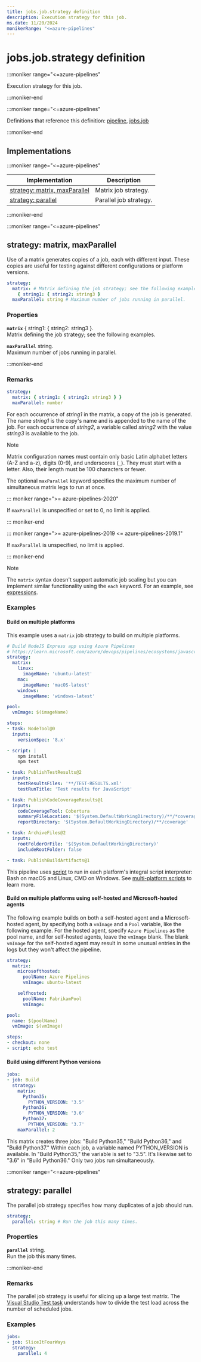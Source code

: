 ```yaml
---
title: jobs.job.strategy definition
description: Execution strategy for this job.
ms.date: 11/20/2024
monikerRange: "<=azure-pipelines"
---
```


# jobs.job.strategy definition

<!-- :::description::: -->
:::moniker range="<=azure-pipelines"

<!-- :::editable-content name="description"::: -->
Execution strategy for this job.
<!-- :::editable-content-end::: -->

:::moniker-end
<!-- :::description-end::: -->

<!-- :::parents::: -->
:::moniker range="<=azure-pipelines"

Definitions that reference this definition: [pipeline](pipeline.md), [jobs.job](jobs-job.md)

:::moniker-end
<!-- :::parents-end::: -->

## Implementations

<!-- :::implementations-list::: -->
:::moniker range="<=azure-pipelines"

| Implementation | Description |
|---|---|
| [strategy: matrix, maxParallel](#strategyobjectproperties) | Matrix job strategy. |
| [strategy: parallel](#strategyparallel) | Parallel job strategy. |

:::moniker-end
<!-- :::implementations-list-end::: -->

<!-- :::remarks::: -->
<!-- :::editable-content name="remarks"::: -->
<!-- :::editable-content-end::: -->
<!-- :::remarks-end::: -->

<!-- :::examples::: -->
<!-- :::editable-content name="examples"::: -->
<!-- :::editable-content-end::: -->
<!-- :::examples-end::: -->

<!-- :::implementations::: -->
<!-- :::implementation-item name="strategy: object properties"::: -->
<a name="strategyobjectproperties"></a>
<!-- :::objectAnyOf::: -->
:::moniker range="<=azure-pipelines"

<!-- :::implementation-signature::: -->
## strategy: matrix, maxParallel
<!-- :::implementation-signature-end::: -->

<!-- :::implementation-description::: -->
<!-- :::editable-content name="description"::: -->
Use of a matrix generates copies of a job, each with different input.
These copies are useful for testing against different configurations or platform versions.
<!-- :::editable-content-end::: -->
<!-- :::implementation-description-end::: -->

<!-- :::implementation-syntax::: -->
```yaml
strategy:
  matrix: # Matrix defining the job strategy; see the following examples.
    { string1: { string2: string3 }
  maxParallel: string # Maximum number of jobs running in parallel.
```
<!-- :::implementation-syntax-end::: -->

<!-- :::implementation-properties::: -->
### Properties

<!-- :::item name="matrix"::: -->
**`matrix`** { string1: { string2: string3 }.<br><!-- :::editable-content name="propDescription"::: -->
Matrix defining the job strategy; see the following examples.
<!-- :::editable-content-end::: -->
<!-- :::item-end::: -->
<!-- :::item name="maxParallel"::: -->
**`maxParallel`** string.<br><!-- :::editable-content name="propDescription"::: -->
Maximum number of jobs running in parallel.
<!-- :::editable-content-end::: -->
<!-- :::item-end::: -->
<!-- :::implementation-properties-end::: -->

:::moniker-end
<!-- :::objectAnyOf-end::: -->

<!-- :::remarks::: -->
<!-- :::editable-content name="remarks"::: -->
### Remarks

```yaml
strategy:
  matrix: { string1: { string2: string3 } }
  maxParallel: number
```

For each occurrence of *string1* in the matrix, a copy of the job is generated.
The name *string1* is the copy's name and is appended to the name of the job.
For each occurrence of *string2*, a variable called *string2* with the value *string3* is available to the job.

> [!NOTE]
> Matrix configuration names must contain only basic Latin alphabet letters (A-Z and a-z), digits (0-9), and underscores (`_`).
> They must start with a letter.
> Also, their length must be 100 characters or fewer.

The optional `maxParallel` keyword specifies the maximum number of simultaneous matrix legs to run at once.

::: moniker range=">= azure-pipelines-2020"

If `maxParallel` is unspecified or set to 0, no limit is applied.

::: moniker-end

::: moniker range=">= azure-pipelines-2019 <= azure-pipelines-2019.1"

If `maxParallel` is unspecified, no limit is applied.

::: moniker-end

> [!NOTE]
> The `matrix` syntax doesn't support automatic job scaling but you can implement similar
> functionality using the `each` keyword. For an example, see [expressions](/azure/devops/pipelines/process/expressions).
<!-- :::editable-content-end::: -->
<!-- :::remarks-end::: -->

<!-- :::examples::: -->
<!-- :::editable-content name="examples"::: -->
### Examples

#### Build on multiple platforms

This example uses a `matrix` job strategy to build on multiple platforms.

```yaml
# Build NodeJS Express app using Azure Pipelines
# https://learn.microsoft.com/azure/devops/pipelines/ecosystems/javascript?view=azure-devops
strategy:
  matrix:
    linux:
      imageName: 'ubuntu-latest'
    mac:
      imageName: 'macOS-latest'
    windows:
      imageName: 'windows-latest'

pool:
  vmImage: $(imageName)

steps:
- task: NodeTool@0
  inputs:
    versionSpec: '8.x'

- script: |
    npm install
    npm test

- task: PublishTestResults@2
  inputs:
    testResultsFiles: '**/TEST-RESULTS.xml'
    testRunTitle: 'Test results for JavaScript'

- task: PublishCodeCoverageResults@1
  inputs: 
    codeCoverageTool: Cobertura
    summaryFileLocation: '$(System.DefaultWorkingDirectory)/**/*coverage.xml'
    reportDirectory: '$(System.DefaultWorkingDirectory)/**/coverage'

- task: ArchiveFiles@2
  inputs:
    rootFolderOrFile: '$(System.DefaultWorkingDirectory)'
    includeRootFolder: false

- task: PublishBuildArtifacts@1
```

This pipeline uses  [script](./steps-script.md) to run in each platform's integral script interpreter: Bash on macOS and Linux, CMD on Windows.
See [multi-platform scripts](/azure/devops/pipelines/scripts/cross-platform-scripting) to learn more.

#### Build on multiple platforms using self-hosted and Microsoft-hosted agents

The following example builds on both a self-hosted agent and a Microsoft-hosted agent, by specifying both a `vmImage` and a `Pool` variable, like the following example. For the hosted agent, specify `Azure Pipelines` as the pool name, and for self-hosted agents, leave the `vmImage` blank. The blank `vmImage` for the self-hosted agent may result in some unusual entries in the logs but they won't affect the pipeline.

```yml
strategy:
  matrix:
    microsofthosted:
      poolName: Azure Pipelines
      vmImage: ubuntu-latest

    selfhosted:
      poolName: FabrikamPool
      vmImage:

pool:
  name: $(poolName)
  vmImage: $(vmImage)

steps:
- checkout: none
- script: echo test
```

#### Build using different Python versions

```yaml
jobs:
- job: Build
  strategy:
    matrix:
      Python35:
        PYTHON_VERSION: '3.5'
      Python36:
        PYTHON_VERSION: '3.6'
      Python37:
        PYTHON_VERSION: '3.7'
    maxParallel: 2
```

This matrix creates three jobs: "Build Python35," "Build Python36," and "Build Python37."
Within each job, a variable named PYTHON_VERSION is available.
In "Build Python35," the variable is set to "3.5".
It's likewise set to "3.6" in "Build Python36."
Only two jobs run simultaneously.
<!-- :::editable-content-end::: -->
<!-- :::examples-end::: -->
<!-- :::implementation-item-end::: -->
<!-- :::implementation-item name="strategy: parallel"::: -->
<a name="strategyparallel"></a>
<!-- :::objectAnyOf::: -->
:::moniker range="<=azure-pipelines"

<!-- :::implementation-signature::: -->
## strategy: parallel
<!-- :::implementation-signature-end::: -->

<!-- :::implementation-description::: -->
<!-- :::editable-content name="description"::: -->
The parallel job strategy specifies how many duplicates of a job should run.
<!-- :::editable-content-end::: -->
<!-- :::implementation-description-end::: -->

<!-- :::implementation-syntax::: -->
```yaml
strategy:
  parallel: string # Run the job this many times.
```
<!-- :::implementation-syntax-end::: -->

<!-- :::implementation-properties::: -->
### Properties

<!-- :::item name="parallel"::: -->
**`parallel`** string.<br><!-- :::editable-content name="propDescription"::: -->
Run the job this many times.
<!-- :::editable-content-end::: -->
<!-- :::item-end::: -->
<!-- :::implementation-properties-end::: -->

:::moniker-end
<!-- :::objectAnyOf-end::: -->

<!-- :::remarks::: -->
<!-- :::editable-content name="remarks"::: -->
### Remarks

The parallel job strategy is useful for slicing up a large test matrix.
The [Visual Studio Test task](/azure/devops/pipelines/tasks/reference/vstest-v2) understands how to divide the test load across the number of scheduled jobs.
<!-- :::editable-content-end::: -->
<!-- :::remarks-end::: -->

<!-- :::examples::: -->
<!-- :::editable-content name="examples"::: -->
### Examples

```yaml
jobs:
- job: SliceItFourWays
  strategy:
    parallel: 4
```
<!-- :::editable-content-end::: -->
<!-- :::examples-end::: -->
<!-- :::implementation-item-end::: -->
<!-- :::implementations-end::: -->

<!-- :::see-also::: -->
<!-- :::editable-content name="seeAlso"::: -->
<!-- :::editable-content-end::: -->
<!-- :::see-also-end::: -->
